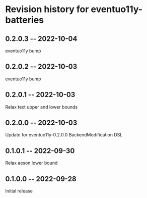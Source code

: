 # Revision history for eventuo11y-batteries

## 0.2.0.3 -- 2022-10-04

eventuo11y bump

## 0.2.0.2 -- 2022-10-03

eventuo11y bump

## 0.2.0.1 -- 2022-10-03

Relax text upper and lower bounds

## 0.2.0.0 -- 2022-10-03

Update for eventuo11y-0.2.0.0 BackendModification DSL

## 0.1.0.1 -- 2022-09-30

Relax aeson lower bound

## 0.1.0.0 -- 2022-09-28

Initial release
